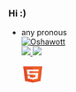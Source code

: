 ### Hi :)
- any pronous
  <div>
    <a href="https://pokemondb.net/pokedex/oshawott"><img src="https://img.pokemondb.net/sprites/black-white-2/anim/shiny/oshawott.gif" alt="Oshawott"></a>
  </div>
  <div>
    <a href="https://github.com/HakuAkai">
    <img width="400" src="https://github-readme-stats.vercel.app/api?username=hakuakai&show_icons=true&theme=midnight-purple&include_all_commits=true&count_private=true"/>
    <img width="400" src="https://github-readme-stats.vercel.app/api/top-langs/?username=hakuakai&layout=compact&langs_count=7&theme=midnight-purple"/>
  </div>
  <div style="display: inline_block"><br>
    <img align="center" alt="HTML" height="30" width="40" src="https://raw.githubusercontent.com/devicons/devicon/master/icons/html5/html5-original.svg">
  </div>
 
